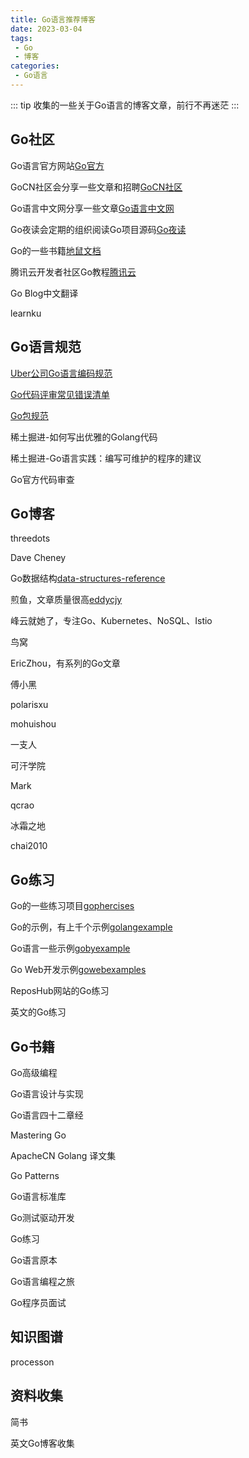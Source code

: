 ```yaml
---
title: Go语言推荐博客
date: 2023-03-04
tags:
 - Go
 - 博客
categories:
 - Go语言
---
```


::: tip
收集的一些关于Go语言的博客文章，前行不再迷茫
:::

<!-- more -->

## Go社区

Go语言官方网站[Go官方](https://golang.google.cn/)

GoCN社区会分享一些文章和招聘[GoCN社区](https://gocn.vip/)

Go语言中文网分享一些文章[Go语言中文网](https://studygolang.com/)

Go夜读会定期的组织阅读Go项目源码[Go夜读](https://talkgo.org/)

Go的一些书籍[地鼠文档](https://topgoer.cn/)

腾讯云开发者社区Go教程[腾讯云](https://cloud.tencent.com/developer/doc/1101)

Go Blog中文翻译[](https://learnku.com/docs/go-blog)

learnku[](https://learnku.com/)

## Go语言规范

[Uber公司Go语言编码规范](https://github.com/xxjwxc/uber_go_guide_cn)

[Go代码评审常见错误清单](https://github.com/golang/go/wiki/CodeReviewComments)

[Go包规范](https://rakyll.org/style-packages/)

稀土掘进-如何写出优雅的Golang代码[](https://juejin.cn/post/6844903976509390856)

稀土掘进-Go语言实践：编写可维护的程序的建议[](https://juejin.cn/post/6844904035611328520)

Go官方代码审查[](https://github.com/golang/go/wiki/CodeReviewComments)

## Go博客

threedots[](https://threedots.tech/)

Dave Cheney[](https://dave.cheney.net/)

Go数据结构[data-structures-reference](https://www.interviewcake.com/data-structures-reference)

煎鱼，文章质量很高[eddycjy](https://eddycjy.com/)

峰云就她了，专注Go、Kubernetes、NoSQL、Istio[](https://xiaorui.cc/)

鸟窝[](https://colobu.com/)

EricZhou，有系列的Go文章[](https://mojotv.cn/)

傅小黑[](https://fuxiaohei.me/)

polarisxu[](https://polarisxu.studygolang.com/)

mohuishou[](https://lailin.xyz/)

一支人[](https://yizhi.ren/)

可汗学院[](https://blog.khanacademy.org/engineering/)

Mark[](https://www.integralist.co.uk/)

qcrao[](https://qcrao.com/)

冰霜之地[](https://halfrost.com/)

chai2010[](https://chai2010.cn/)

## Go练习

Go的一些练习项目[gophercises](https://gophercises.com/)

Go的示例，有上千个示例[golangexample](https://golangexample.com/)

Go语言一些示例[gobyexample](https://gobyexample.com/)

Go Web开发示例[gowebexamples](https://gowebexamples.com/)

ReposHub网站的Go练习[](https://reposhub.com/go)

英文的Go练习[](https://www.golangprograms.com/)

## Go书籍

Go高级编程[](https://books.studygolang.com/advanced-go-programming-book/)

Go语言设计与实现[](https://draveness.me/golang/)

Go语言四十二章经[](https://github.com/ffhelicopter/Go42)

Mastering Go[](https://wskdsgcf.gitbook.io/mastering-go-zh-cn/)

ApacheCN Golang 译文集[](https://go.apachecn.org/#/)

Go Patterns[](https://hxangel.gitbooks.io/go-patterns/content/)

Go语言标准库[](https://books.studygolang.com/The-Golang-Standard-Library-by-Example/)

Go测试驱动开发[](https://studygolang.gitbook.io/learn-go-with-tests/)

Go练习[](https://www.practical-go-lessons.com/)

Go语言原本[](https://golang.design/under-the-hood/)

Go语言编程之旅[](https://golang2.eddycjy.com/)

Go程序员面试[](https://golang.design/go-questions/)

## 知识图谱

processon[](https://www.processon.com/view/link/5a9ba4c8e4b0a9d22eb3bdf0#map)

## 资料收集

简书[](https://www.jianshu.com/p/9895e6434819)

英文Go博客收集[](https://draft.dev/learn/golang-blogs)
